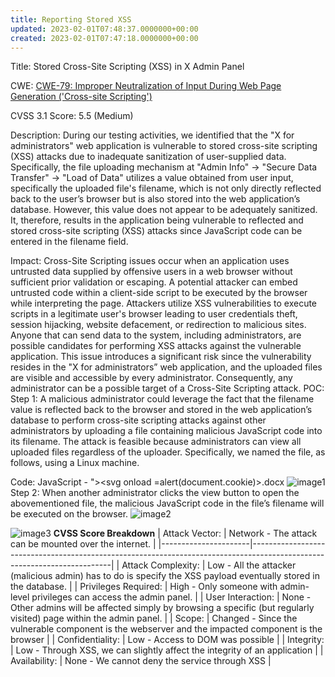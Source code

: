 ```yaml
---
title: Reporting Stored XSS
updated: 2023-02-01T07:48:37.0000000+00:00
created: 2023-02-01T07:47:18.0000000+00:00
---
```


Title: Stored Cross-Site Scripting (XSS) in X Admin Panel

CWE: [CWE-79: Improper Neutralization of Input During Web Page Generation ('Cross-site Scripting')](https://cwe.mitre.org/data/definitions/79.html)

CVSS 3.1 Score: 5.5 (Medium)

Description: During our testing activities, we identified that the "X for administrators" web application is vulnerable to stored cross-site scripting (XSS) attacks due to inadequate sanitization of user-supplied data. Specifically, the file uploading mechanism at "Admin Info" -\> "Secure Data Transfer" -\> "Load of Data" utilizes a value obtained from user input, specifically the uploaded file's filename, which is not only directly reflected back to the user’s browser but is also stored into the web application’s database. However, this value does not appear to be adequately sanitized. It, therefore, results in the application being vulnerable to reflected and stored cross-site scripting (XSS) attacks since JavaScript code can be entered in the filename field.

Impact: Cross-Site Scripting issues occur when an application uses untrusted data supplied by offensive users in a web browser without sufficient prior validation or escaping. A potential attacker can embed untrusted code within a client-side script to be executed by the browser while interpreting the page. Attackers utilize XSS vulnerabilities to execute scripts in a legitimate user's browser leading to user credentials theft, session hijacking, website defacement, or redirection to malicious sites. Anyone that can send data to the system, including administrators, are possible candidates for performing XSS attacks against the vulnerable application. This issue introduces a significant risk since the vulnerability resides in the "X for administrators” web application, and the uploaded files are visible and accessible by every administrator. Consequently, any administrator can be a possible target of a Cross-Site Scripting attack.
POC:
Step 1: A malicious administrator could leverage the fact that the filename value is reflected back to the browser and stored in the web application’s database to perform cross-site scripting attacks against other administrators by uploading a file containing malicious JavaScript code into its filename. The attack is feasible because administrators can view all uploaded files regardless of the uploader. Specifically, we named the file, as follows, using a Linux machine.

Code: JavaScript -
"\>\<svg onload =alert(document.cookie)\>.docx
![image1](../../../../../_resources/image1-118.png)
Step 2: When another administrator clicks the view button to open the abovementioned file, the malicious JavaScript code in the file’s filename will be executed on the browser.
![image2](../../../../../_resources/image2-95.png)

![image3](../../../../../_resources/image3-76.png)
**CVSS Score Breakdown**
| Attack Vector:       | Network - The attack can be mounted over the internet.                                                                  |
|----------------------|-------------------------------------------------------------------------------------------------------------------------|
| Attack Complexity:   | Low - All the attacker (malicious admin) has to do is specify the XSS payload eventually stored in the database.        |
| Privileges Required: | High - Only someone with admin-level privileges can access the admin panel.                                             |
| User Interaction:    | None - Other admins will be affected simply by browsing a specific (but regularly visited) page within the admin panel. |
| Scope:               | Changed - Since the vulnerable component is the webserver and the impacted component is the browser                     |
| Confidentiality:     | Low - Access to DOM was possible                                                                                        |
| Integrity:           | Low - Through XSS, we can slightly affect the integrity of an application                                               |
| Availability:        | None - We cannot deny the service through XSS                                                                           |
